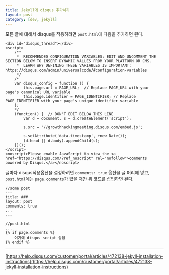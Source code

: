```yaml
---
title: Jekyll에 disqus 추가하기
layout: post
category: [dev, jekyll]
--- 
```



모든 글에 대해서 disqus를 적용하려면 `post.html`에 다음을 추가하면 된다.

    <div id="disqus_thread"></div>
    <script>
        /**
         *  RECOMMENDED CONFIGURATION VARIABLES: EDIT AND UNCOMMENT THE SECTION BELOW TO INSERT DYNAMIC VALUES FROM YOUR PLATFORM OR CMS.
         *  LEARN WHY DEFINING THESE VARIABLES IS IMPORTANT: https://disqus.com/admin/universalcode/#configuration-variables
         */
        /*
        var disqus_config = function () {
            this.page.url = PAGE_URL;  // Replace PAGE_URL with your page's canonical URL variable
            this.page.identifier = PAGE_IDENTIFIER; // Replace PAGE_IDENTIFIER with your page's unique identifier variable
        };
        */
        (function() {  // DON'T EDIT BELOW THIS LINE
            var d = document, s = d.createElement('script');
            
            s.src = '//growthhackingmeeting.disqus.com/embed.js';
            
            s.setAttribute('data-timestamp', +new Date());
            (d.head || d.body).appendChild(s);
        })();
    </script>
    <noscript>Please enable JavaScript to view the <a href="https://disqus.com/?ref_noscript" rel="nofollow">comments powered by Disqus.</a></noscript>


글마다 disqus적용옵션을 설정하려면 `comments: true` 옵션을 글 머리에 넣고, `post.html`에는 `page.comments`가 있을 때만 위 코드를 삽입하면 된다.


    //some post
    ---
    title: ###
    layout: post
    comments: true
    ...
    ---

    //post.html
    ...
    {% if page.comments %}
        여기에 disqus script 삽입
    {% endif %}


---

[https://help.disqus.com/customer/portal/articles/472138-jekyll-installation-instructions](https://help.disqus.com/customer/portal/articles/472138-jekyll-installation-instructions)